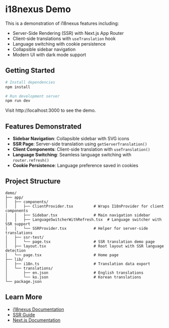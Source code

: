 # i18nexus Demo

This is a demonstration of i18nexus features including:

- Server-Side Rendering (SSR) with Next.js App Router
- Client-side translations with `useTranslation` hook
- Language switching with cookie persistence
- Collapsible sidebar navigation
- Modern UI with dark mode support

## Getting Started

```bash
# Install dependencies
npm install

# Run development server
npm run dev
```

Visit http://localhost:3000 to see the demo.

## Features Demonstrated

- **Sidebar Navigation**: Collapsible sidebar with SVG icons
- **SSR Page**: Server-side translation using `getServerTranslation()`
- **Client Components**: Client-side translation with `useTranslation()`
- **Language Switching**: Seamless language switching with `router.refresh()`
- **Cookie Persistence**: Language preference saved in cookies

## Project Structure

```
demo/
├── app/
│   ├── components/
│   │   ├── ClientProvider.tsx         # Wraps I18nProvider for client components
│   │   ├── Sidebar.tsx                # Main navigation sidebar
│   │   ├── LanguageSwitcherWithRefresh.tsx  # Language switcher with SSR support
│   │   └── SSRProvider.tsx            # Helper for server-side translations
│   ├── ssr-test/
│   │   └── page.tsx                   # SSR translation demo page
│   ├── layout.tsx                     # Root layout with SSR language detection
│   └── page.tsx                       # Home page
├── lib/
│   ├── i18n.ts                        # Translation data export
│   └── translations/
│       ├── en.json                    # English translations
│       └── ko.json                    # Korean translations
└── package.json
```

## Learn More

- [i18nexus Documentation](https://www.npmjs.com/package/i18nexus)
- [SSR Guide](../SSR_GUIDE.md)
- [Next.js Documentation](https://nextjs.org/docs)
